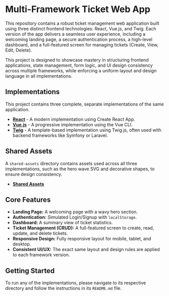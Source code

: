 # Multi-Framework Ticket Web App

This repository contains a robust ticket management web application built using three distinct frontend technologies: React, Vue.js, and Twig. Each version of the app delivers a seamless user experience, including a welcoming landing page, a secure authentication process, a high-level dashboard, and a full-featured screen for managing tickets (Create, View, Edit, Delete).

This project is designed to showcase mastery in structuring frontend applications, state management, form logic, and UI design consistency across multiple frameworks, while enforcing a uniform layout and design language in all implementations.

## Implementations

This project contains three complete, separate implementations of the same application.

*   **[React](./react-app/)** - A modern implementation using Create React App.
*   **[Vue.js](./vue-app/)** - A progressive implementation using the Vue CLI.
*   **[Twig](./twig-app/)** - A template-based implementation using Twig.js, often used with backend frameworks like Symfony or Laravel.

## Shared Assets

A `shared-assets` directory contains assets used across all three implementations, such as the hero wave SVG and decorative shapes, to ensure design consistency.

*   **[Shared Assets](./shared-assets/)**

## Core Features

*   **Landing Page:** A welcoming page with a wavy hero section.
*   **Authentication:** Simulated Login/Signup with `localStorage`.
*   **Dashboard:** A summary view of ticket statistics.
*   **Ticket Management (CRUD):** A full-featured screen to create, read, update, and delete tickets.
*   **Responsive Design:** Fully responsive layout for mobile, tablet, and desktop.
*   **Consistent UI/UX:** The exact same layout and design rules are applied to each framework version.

## Getting Started

To run any of the implementations, please navigate to its respective directory and follow the instructions in its `README.md` file.
